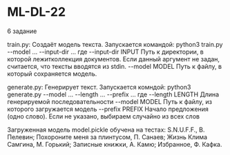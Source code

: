 # ML-DL-22
6 задание

train.py:
Создаёт модель текста.
Запускается командой: python3 train.py --model ... --input-dir ...
где
 --input-dir INPUT
                        Путь к директории, в которой лежитколлекция документов. Если данный аргумент не задан,
                        считается, что тексты вводятся из stdin.
  --model MODEL         Путь к файлу, в который сохраняется модель.

generate.py:
Генерирует текст.
Запускается комндой: python3 generate.py --model ... --length ... --prefix ...
где
 --length LENGTH  Длина генерируемой последовательности
  --model MODEL    Путь к файлу, из которого загружается модель
  --prefix PREFIX  Начало предложения (одно слово). Если не указано, выбираем случайно из всех слов

Загруженная модель model.pickle обучена на тестах: S.N.U.F.F., В. Пелевин; Похороните меня за плинтусом, П. Санаев; Жизнь Клима Самгина, М. Горький; Записные книжки, А. Камю; Избранное, Ф. Кафка.

